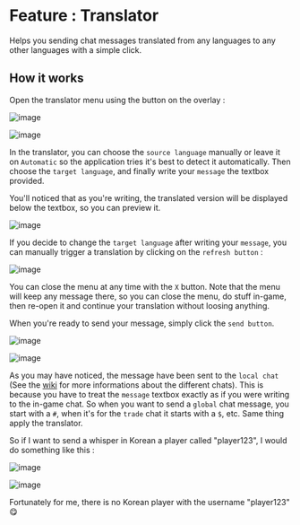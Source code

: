 # Feature : Translator
Helps you sending chat messages translated from any languages to any other languages with a simple click.

## How it works
Open the translator menu using the button on the overlay : 

![image](https://user-images.githubusercontent.com/25111613/184741436-0654a4a9-e30a-43bc-8922-35c45a9c4b67.png)


![image](https://user-images.githubusercontent.com/25111613/184209605-c4ac4113-3447-498e-bc78-722dda66f228.png)

In the translator, you can choose the `source language` manually or leave it on `Automatic` so the application tries it's best to detect it automatically. Then choose the `target language`, and finally write your ``message`` the textbox provided.

You'll noticed that as you're writing, the translated version will be displayed below the textbox, so you can preview it.

![image](https://user-images.githubusercontent.com/25111613/184741818-fdaa959a-a05a-4bb6-9e7e-2b52029865e2.png)


If you decide to change the ``target language`` after writing your ``message``, you can manually trigger a translation by clicking on the ``refresh button`` : 

![image](https://user-images.githubusercontent.com/25111613/184742019-32d6ff59-3670-44a4-9785-e9bfae1a696c.png)


You can close the menu at any time with the `X` button. Note that the menu will keep any message there, so you can close the menu, do stuff in-game, then re-open it and continue your translation without loosing anything.

When you're ready to send your message, simply click the `send button`.

![image](https://user-images.githubusercontent.com/25111613/184742387-56382e64-1a86-4e3e-b98a-8ccb37e132a7.png)

![image](https://user-images.githubusercontent.com/25111613/184210941-af8d180e-d08c-4760-83b4-e454c5aa8d55.png)

As you may have noticed, the message have been sent to the `local chat` (See the [wiki](https://pathofexile.fandom.com/wiki/Chat_console) for more informations about the different chats). This is because you have to treat the `message` textbox exactly as if you were writing to the in-game chat. So when you want to send a `global` chat message, you start with a `#`, when it's for the ``trade`` chat it starts with a `$`, etc. Same thing apply the translator.

So if I want to send a whisper in Korean a player called "player123", I would do something like this : 

![image](https://user-images.githubusercontent.com/25111613/184212613-e3aa4acb-dab0-482f-a395-dde6da06fbaa.png)

![image](https://user-images.githubusercontent.com/25111613/184213889-02223145-e54c-419c-a80a-3eb024b1274b.png)

Fortunately for me, there is no Korean player with the username "player123" 😋